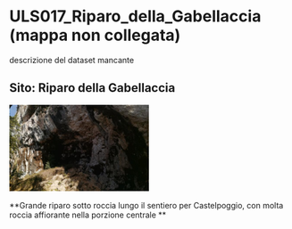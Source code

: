 # ULS017_Riparo_della_Gabellaccia (mappa non collegata)
descrizione del dataset mancante
## Sito: Riparo della Gabellaccia
[<img src='/vignettes/h4yygB44.jpg' width='250'/>](/vignettes/h4yygB44.jpg) 

**Grande riparo sotto roccia lungo il sentiero per Castelpoggio, con molta roccia affiorante nella porzione centrale **
